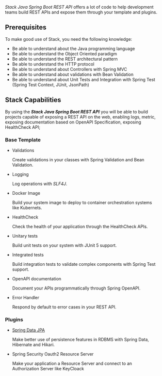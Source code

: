 *_Stack Java Spring Boot REST API_* offers a lot of code to help development teams build REST APIs and expose them through your template and plugins.

## Prerequisites

To make good use of Stack, you need the following knowledge:

- Be able to understand about the Java programming language
- Be able to understand the Object Oriented paradigm
- Be able to understand the REST architectural pattern
- Be able to understand the HTTP protocol
- Be able to understand about Controllers with Spring MVC
- Be able to understand about validations with Bean Validation
- Be able to understand about Unit Tests and Integration with Spring Test (Spring Test Context, JUnit, JsonPath)

## Stack Capabilities

By using the **_Stack Java Spring Boot REST API_** you will be able to build projects capable of exposing a REST API on the web, enabling logs, metric, exposing documentation based on OpenAPI Specification, exposing HealthCheck API;

### Base Template

- Validations

    Create validations in your classes with Spring Validation and Bean Validation.

- Logging

    Log operations with _SLF4J_.

- Docker Image

    Build your system image to deploy to container orchestration systems like Kubernets.

- HealthCheck

    Check the health of your application through the HealthCheck APIs.

- Unitary tests

  Build unit tests on your system with JUnit 5 support.

- Integrated tests
    
    Build integration tests to validate complex components with Spring Test support.

- OpenAPI documentation
    
    Document your APIs programmatically through Spring OpenAPI.

- Error Handler

    Respond by default to error cases in your REST API.

### Plugins

- [Spring Data JPA](https://github.com/zup-academy/java-spring-data-jpa-plugin/tree/main)

   Make better use of persistence features in RDBMS with Spring Data, Hibernate and Hikari.

- Spring Security Oauth2 Resource Server

  Make your application a Resource Server and connect to an Authorization Server like KeyCloack